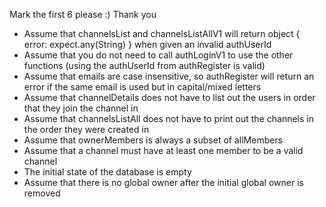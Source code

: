 Mark the first 6 please :) Thank you

- Assume that channelsList and channelsListAllV1 will return object { error: expect.any(String) } when given an invalid authUserId
- Assume that you do not need to call authLoginV1 to use the other functions (using the authUserId from authRegister is valid)
- Assume that emails are case insensitive, so authRegister will return an error if the same email is used but in capital/mixed letters
- Assume that channelDetails does not have to list out the users in order that they join the channel in
- Assume that channelsListAll does not have to print out the channels in the order they were created in
- Assume that ownerMembers is always a subset of allMembers
- Assume that a channel must have at least one member to be a valid channel
- The initial state of the database is empty
- Assume that there is no global owner after the initial global owner is removed